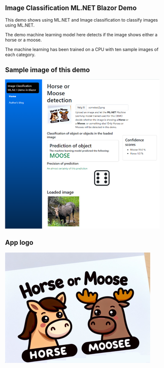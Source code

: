 ## Image Classification ML.NET Blazor Demo

This demo shows using ML.NET and Image classification to classify images using ML.NET.

The demo machine learning model here detects if the image shows either a horse or a moose.

The machine learning has been trained on a CPU with ten sample images of each category.

## Sample image of this demo 

![Horseormooseapp1](ImageClassificationMLNetBlazorDemo/horseormooseapp1.png)

## App logo

![Horseormoose](ImageClassificationMLNetBlazorDemo/wwwroot/horseormoose.png)